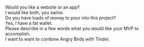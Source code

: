 Would you like a website or an app?<br/>I would like both, you swine.<br/>Do you have loads of money to pour into this project?<br/>Yes, I have a fat wallet.<br/>Please describe in a few words what you would like your MVP to accomplish.<br/>I want to want to combine Angry Birds with Tinder.